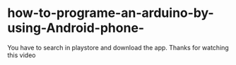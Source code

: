 
# how-to-programe-an-arduino-by-using-Android-phone-
You have to search <Arduinodroid> in playstore and download the app. 
Thanks for watching this video 

